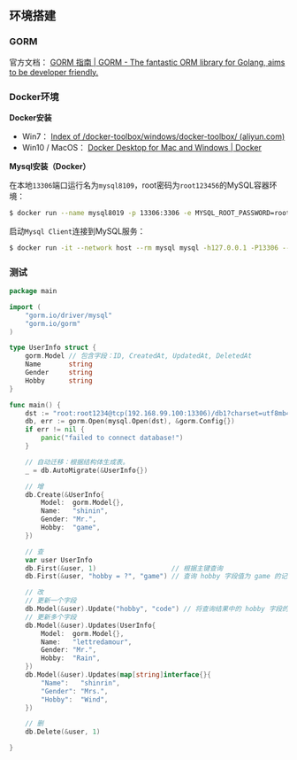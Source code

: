 ## 环境搭建

### GORM

官方文档： [GORM 指南 | GORM - The fantastic ORM library for Golang, aims to be developer friendly.](https://gorm.io/zh_CN/docs/index.html) 

### Docker环境

**Docker安装**

- Win7： [Index of /docker-toolbox/windows/docker-toolbox/ (aliyun.com)](http://mirrors.aliyun.com/docker-toolbox/windows/docker-toolbox/) 
- Win10 / MacOS： [Docker Desktop for Mac and Windows | Docker](https://www.docker.com/products/docker-desktop) 

**Mysql安装（Docker）**

在本地`13306`端口运行名为`mysql8109`，root密码为`root123456`的MySQL容器环境：

```bash
$ docker run --name mysql8019 -p 13306:3306 -e MYSQL_ROOT_PASSWORD=root1234 -d mysql:8.0.19
```

启动`Mysql Client`连接到MySQL服务：

```bash
$ docker run -it --network host --rm mysql mysql -h127.0.0.1 -P13306 --default-character-set=utf8mb4 -uroot -p
```

### 测试

```go
package main

import (
	"gorm.io/driver/mysql"
	"gorm.io/gorm"
)

type UserInfo struct {
	gorm.Model // 包含字段：ID, CreatedAt, UpdatedAt, DeletedAt
	Name       string
	Gender     string
	Hobby      string
}

func main() {
	dst := "root:root1234@tcp(192.168.99.100:13306)/db1?charset=utf8mb4&parseTime=True&loc=Local"
	db, err := gorm.Open(mysql.Open(dst), &gorm.Config{})
	if err != nil {
		panic("failed to connect database!")
	}

	// 自动迁移：根据结构体生成表。
	_ = db.AutoMigrate(&UserInfo{})

	// 增
	db.Create(&UserInfo{
		Model:  gorm.Model{},
		Name:   "shinin",
		Gender: "Mr.",
		Hobby:  "game",
	})

	// 查
	var user UserInfo
	db.First(&user, 1)                   // 根据主键查询
	db.First(&user, "hobby = ?", "game") // 查询 hobby 字段值为 game 的记录

	// 改
	// 更新一个字段
	db.Model(&user).Update("hobby", "code") // 将查询结果中的 hobby 字段的值修改为 code
	// 更新多个字段
	db.Model(&user).Updates(UserInfo{
		Model:  gorm.Model{},
		Name:   "lettredamour",
		Gender: "Mr.",
		Hobby:  "Rain",
	})
	db.Model(&user).Updates(map[string]interface{}{
		"Name":   "shinrin",
		"Gender": "Mrs.",
		"Hobby":  "Wind",
	})

	// 删
	db.Delete(&user, 1)

}
```

